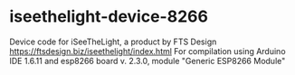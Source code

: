 # iseethelight-device-8266
Device code for iSeeTheLight, a product by FTS Design
https://ftsdesign.biz/iseethelight/index.html
For compilation using Arduino IDE 1.6.11 and esp8266 board v. 2.3.0, 
module "Generic ESP8266 Module"
